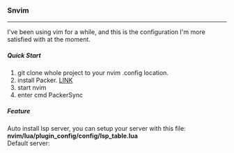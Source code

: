 ### Snvim
---  

I've been using vim for a while, and this is the configuration I'm more satisfied with at the moment.

##### Quick Start
1. git clone whole project to your nvim .config location.
2. install Packer. [LINK](https://github.com/wbthomason/packer.nvim#quickstart')
3. start nvim
4. enter cmd PackerSync

##### Feature
Auto install lsp server, you can setup your server with this file:  
**nvim/lua/plugin_config/config/lsp_table.lua**  
Default server:

